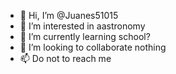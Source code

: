- 👋 Hi, I’m @Juanes51015
- 👀 I’m interested in aastronomy
- 🌱 I’m currently learning school?
- 💞️ I’m looking to collaborate nothing
- 📫 Do not  to reach me 

<!---
Juanes51015/Juanes51015 is a ✨ special ✨ repository because its `README.md` (this file) appears on your GitHub profile.
You can click the Preview link to take a look at your changes.
--->
